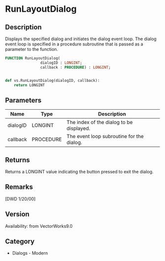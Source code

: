 # RunLayoutDialog

## Description
Displays the specified dialog and initiates the dialog event loop. The dialog event loop is specified in a procedure subroutine that is passed as a parameter to the function.

```pascal
FUNCTION RunLayoutDialog(
				dialogID : LONGINT;
				callback : PROCEDURE) : LONGINT;
```

```python

def vs.RunLayoutDialog(dialogID, callback):
    return LONGINT
```

## Parameters
|Name|Type|Description|
|---|---|---|
|dialogID|LONGINT|The index of the dialog to be displayed.|
|callback|PROCEDURE|The event loop subroutine for the dialog.|

## Returns
Returns a LONGINT value indicating the button pressed to exit the dialog.

## Remarks
[DWD 1/20/00]

## Version
Availability: from VectorWorks9.0
## Category
* Dialogs - Modern

